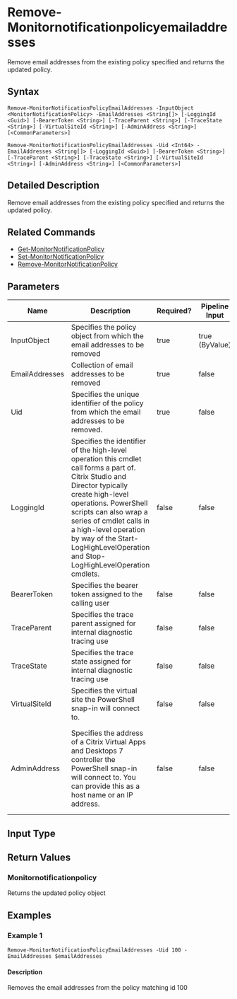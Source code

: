 ﻿
# Remove-Monitornotificationpolicyemailaddresses
Remove email addresses from the existing policy specified and returns the updated policy.
## Syntax

```
Remove-MonitorNotificationPolicyEmailAddresses -InputObject <MonitorNotificationPolicy> -EmailAddresses <String[]> [-LoggingId <Guid>] [-BearerToken <String>] [-TraceParent <String>] [-TraceState <String>] [-VirtualSiteId <String>] [-AdminAddress <String>] [<CommonParameters>]  
  
Remove-MonitorNotificationPolicyEmailAddresses -Uid <Int64> -EmailAddresses <String[]> [-LoggingId <Guid>] [-BearerToken <String>] [-TraceParent <String>] [-TraceState <String>] [-VirtualSiteId <String>] [-AdminAddress <String>] [<CommonParameters>]
```

## Detailed Description
Remove email addresses from the existing policy specified and returns the updated policy.


## Related Commands

* [Get-MonitorNotificationPolicy](../Get-MonitorNotificationPolicy/)
* [Set-MonitorNotificationPolicy](../Set-MonitorNotificationPolicy/)
* [Remove-MonitorNotificationPolicy](../Remove-MonitorNotificationPolicy/)
## Parameters
| Name   | Description | Required? | Pipeline Input | Default Value |
| --- | --- | --- | --- | --- |
| InputObject | Specifies the policy object from which the email addresses to be removed | true | true (ByValue) |  |
| EmailAddresses | Collection of email addresses to be removed | true | false |  |
| Uid | Specifies the unique identifier of the policy from which the email addresses to be removed. | true | false |  |
| LoggingId | Specifies the identifier of the high-level operation this cmdlet call forms a part of. Citrix Studio and Director typically create high-level operations. PowerShell scripts can also wrap a series of cmdlet calls in a high-level operation by way of the Start-LogHighLevelOperation and Stop-LogHighLevelOperation cmdlets. | false | false |  |
| BearerToken | Specifies the bearer token assigned to the calling user | false | false |  |
| TraceParent | Specifies the trace parent assigned for internal diagnostic tracing use | false | false |  |
| TraceState | Specifies the trace state assigned for internal diagnostic tracing use | false | false |  |
| VirtualSiteId | Specifies the virtual site the PowerShell snap-in will connect to. | false | false |  |
| AdminAddress | Specifies the address of a Citrix Virtual Apps and Desktops 7 controller the PowerShell snap-in will connect to. You can provide this as a host name or an IP address. | false | false | Localhost. Once a value is provided by any cmdlet, this value becomes the default. |

## Input Type

### 

## Return Values

### Monitornotificationpolicy
Returns the updated policy object
## Examples

### Example 1

```
Remove-MonitorNotificationPolicyEmailAddresses -Uid 100 -EmailAddresses $emailAddresses
```

#### Description
Removes the email addresses from the policy matching id 100
